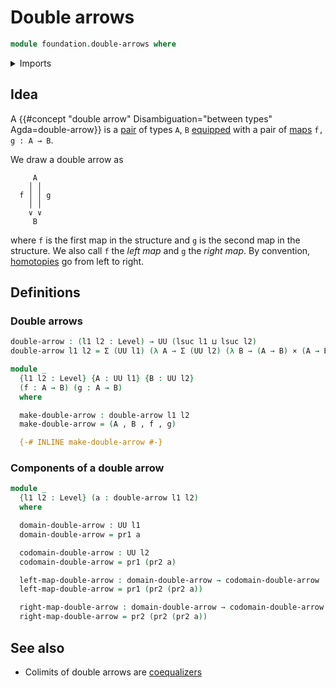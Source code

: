 # Double arrows

```agda
module foundation.double-arrows where
```

<details><summary>Imports</summary>

```agda
open import foundation.cartesian-product-types
open import foundation.dependent-pair-types
open import foundation.universe-levels
```

</details>

## Idea

A {{#concept "double arrow" Disambiguation="between types" Agda=double-arrow}}
is a [pair](foundation.dependent-pair-types.md) of types `A`, `B`
[equipped](foundation.structure.md) with a pair of
[maps](foundation.function-types.md) `f, g : A → B`.

We draw a double arrow as

```text
     A
    │ │
  f │ │ g
    │ │
    ∨ ∨
     B
```

where `f` is the first map in the structure and `g` is the second map in the
structure. We also call `f` the _left map_ and `g` the _right map_. By
convention, [homotopies](foundation-core.homotopies.md) go from left to right.

## Definitions

### Double arrows

```agda
double-arrow : (l1 l2 : Level) → UU (lsuc l1 ⊔ lsuc l2)
double-arrow l1 l2 = Σ (UU l1) (λ A → Σ (UU l2) (λ B → (A → B) × (A → B)))

module _
  {l1 l2 : Level} {A : UU l1} {B : UU l2}
  (f : A → B) (g : A → B)
  where

  make-double-arrow : double-arrow l1 l2
  make-double-arrow = (A , B , f , g)

  {-# INLINE make-double-arrow #-}
```

### Components of a double arrow

```agda
module _
  {l1 l2 : Level} (a : double-arrow l1 l2)
  where

  domain-double-arrow : UU l1
  domain-double-arrow = pr1 a

  codomain-double-arrow : UU l2
  codomain-double-arrow = pr1 (pr2 a)

  left-map-double-arrow : domain-double-arrow → codomain-double-arrow
  left-map-double-arrow = pr1 (pr2 (pr2 a))

  right-map-double-arrow : domain-double-arrow → codomain-double-arrow
  right-map-double-arrow = pr2 (pr2 (pr2 a))
```

## See also

- Colimits of double arrows are
  [coequalizers](synthetic-homotopy-theory.coequalizers.md)
